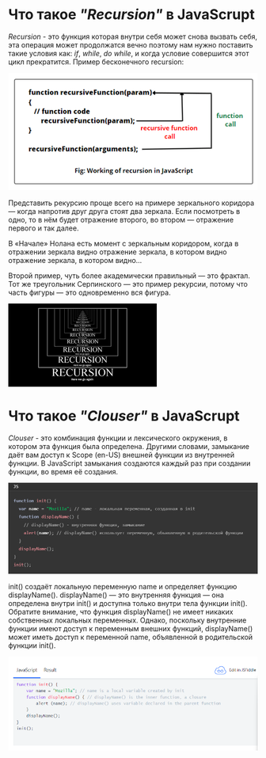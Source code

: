 # __Что такое *"Recursion"* в **JavaScrupt**__
*Recursion* - это функция которая внутри себя может снова вызвать себя, эта операция может продолжатся вечно поэтому нам нужно поставить такие условия как: *if*, *while*, *do while*, и когда условие совершится этот цикл прекратится. Пример бесконечного recursion:

![Alt text](recursion-in-javascript.png)

Представить рекурсию проще всего на примере зеркального коридора — когда напротив друг друга стоят два зеркала. Если посмотреть в одно, то в нём будет отражение второго, во втором — отражение первого и так далее.

В «Начале» Нолана есть момент с зеркальным коридором, когда в отражении зеркала видно отражение зеркала, в котором видно отражение зеркала, в котором видно...

Второй пример, чуть более академически правильный — это фрактал. Тот же треугольник Серпинского — это пример рекурсии, потому что часть фигуры — это одновременно вся фигура.

![Alt text](<Без названия.png>)

# __Что такое *"Clouser"* в **JavaScrupt**__
*Clouser* - это комбинация функции и лексического окружения, в котором эта функция была определена. Другими словами, замыкание даёт вам доступ к Scope (en-US) внешней функции из внутренней функции. В JavaScript замыкания создаются каждый раз при создании функции, во время её создания.

![Alt text](<Снимок экрана 2024-01-24 160208.png>)

init() создаёт локальную переменную name и определяет функцию displayName(). displayName() — это внутренняя функция — она определена внутри init() и доступна только внутри тела функции init(). Обратите внимание, что функция displayName() не имеет никаких собственных локальных переменных. Однако, поскольку внутренние функции имеют доступ к переменным внешних функций, displayName() может иметь доступ к переменной name, объявленной в родительской функции init().

![Alt text](<Снимок экрана 2024-01-24 160222-1.png>)